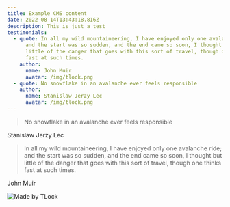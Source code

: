 ```yaml
---
title: Example CMS content
date: 2022-08-14T13:43:18.816Z
description: This is just a test
testimonials:
  - quote: In all my wild mountaineering, I have enjoyed only one avalanche ride;
      and the start was so sudden, and the end came so soon, I thought but
      little of the danger that goes with this sort of travel, though one thinks
      fast at such times.
    author:
      name: John Muir
      avatar: /img/tlock.png
  - quote: No snowflake in an avalanche ever feels responsible
    author:
      name: Stanislaw Jerzy Lec
      avatar: /img/tlock.png
---
```

> No snowflake in an avalanche ever feels responsible

Stanislaw Jerzy Lec

> In all my wild mountaineering, I have enjoyed only one avalanche ride; and the start was so sudden, and the end came so soon, I thought but little of the danger that goes with this sort of travel, though one thinks fast at such times.

John Muir

![Made by TLock](/img/tlock.png "Made by TLock")